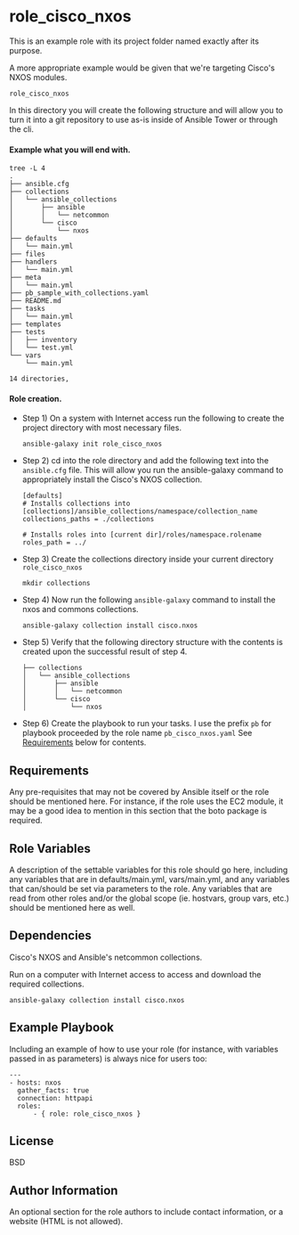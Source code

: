 role_cisco_nxos
=========

This is an example role with its project folder named exactly after its purpose.

A more appropriate example would be given that we're targeting Cisco's NXOS modules.

    role_cisco_nxos
    
In this directory you will create the following structure and will allow you to turn it into a git repository to use as-is inside of Ansible Tower or through the cli.

#### Example what you will end with.
```
tree -L 4
.
├── ansible.cfg
├── collections
│   └── ansible_collections
│       ├── ansible
│       │   └── netcommon
│       └── cisco
│           └── nxos
├── defaults
│   └── main.yml
├── files
├── handlers
│   └── main.yml
├── meta
│   └── main.yml
├── pb_sample_with_collections.yaml
├── README.md
├── tasks
│   └── main.yml
├── templates
├── tests
│   ├── inventory
│   └── test.yml
└── vars
    └── main.yml

14 directories,
```

#### Role creation.

* Step 1) On a system with Internet access run the following to create the project directory with most necessary files. 

      ansible-galaxy init role_cisco_nxos
      
* Step 2) cd into the role directory and add the following text into the `ansible.cfg` file. This will allow you run the ansible-galaxy command to appropriately install the Cisco's NXOS collection. 

      [defaults]
      # Installs collections into [collections]/ansible_collections/namespace/collection_name
      collections_paths = ./collections

      # Installs roles into [current dir]/roles/namespace.rolename
      roles_path = ../
      
* Step 3) Create the collections directory inside your current directory `role_cisco_nxos`

      mkdir collections

* Step 4) Now run the following `ansible-galaxy` command to install the nxos and commons collections.

      ansible-galaxy collection install cisco.nxos

* Step 5) Verify that the following directory structure with the contents is created upon the successful result of step 4.

      ├── collections
      │   └── ansible_collections
      │       ├── ansible
      │       │   └── netcommon
      │       └── cisco
      │           └── nxos
      
* Step 6) Create the playbook to run your tasks. I use the prefix `pb` for playbook proceeded by the role name `pb_cisco_nxos.yaml`
          See [Requirements](https://github.com/salanisor/role_sample_with_collections/blob/master/README.md#requirements) below for contents.



Requirements
------------

Any pre-requisites that may not be covered by Ansible itself or the role should be mentioned here. For instance, if the role uses the EC2 module, it may be a good idea to mention in this section that the boto package is required.

Role Variables
--------------

A description of the settable variables for this role should go here, including any variables that are in defaults/main.yml, vars/main.yml, and any variables that can/should be set via parameters to the role. Any variables that are read from other roles and/or the global scope (ie. hostvars, group vars, etc.) should be mentioned here as well.

Dependencies
------------

Cisco's NXOS and Ansible's netcommon collections.

Run on a computer with Internet access to access and download the required collections.

    ansible-galaxy collection install cisco.nxos

Example Playbook
----------------

Including an example of how to use your role (for instance, with variables passed in as parameters) is always nice for users too:

    ---
    - hosts: nxos
      gather_facts: true
      connection: httpapi
      roles:
          - { role: role_cisco_nxos }

License
-------

BSD

Author Information
------------------

An optional section for the role authors to include contact information, or a website (HTML is not allowed).
